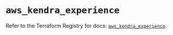 # `aws_kendra_experience`

Refer to the Terraform Registry for docs: [`aws_kendra_experience`](https://registry.terraform.io/providers/hashicorp/aws/6.0.0/docs/resources/kendra_experience).
